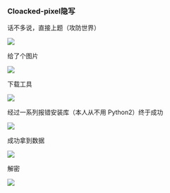 ### Cloacked-pixel隐写

话不多说，直接上题（攻防世界）

![](https://pic1.imgdb.cn/item/67e9515d0ba3d5a1d7e6d41c.png)

给了个图片

![](https://pic1.imgdb.cn/item/67e951890ba3d5a1d7e6d445.png)

下载工具

![](https://pic1.imgdb.cn/item/67e952500ba3d5a1d7e6d4c6.png)

经过一系列报错安装库（本人从不用 Python2）终于成功

![](https://pic1.imgdb.cn/item/67e959400ba3d5a1d7e6daa5.png)

成功拿到数据

![](https://pic1.imgdb.cn/item/67e959e30ba3d5a1d7e6db04.png)

解密

![](https://pic1.imgdb.cn/item/67e95c790ba3d5a1d7e6dcbd.png)
